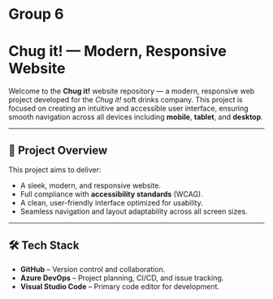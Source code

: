 # Group 6
# Chug it! — Modern, Responsive Website

Welcome to the **Chug it!** website repository — a modern, responsive web project developed for the *Chug it!* soft drinks company. This project is focused on creating an intuitive and accessible user interface, ensuring smooth navigation across all devices including **mobile**, **tablet**, and **desktop**.

---

## 🚀 Project Overview

This project aims to deliver:

- A sleek, modern, and responsive website.
- Full compliance with **accessibility standards** (WCAG).
- A clean, user-friendly interface optimized for usability.
- Seamless navigation and layout adaptability across all screen sizes.

---

## 🛠 Tech Stack

- **GitHub** – Version control and collaboration.
- **Azure DevOps** – Project planning, CI/CD, and issue tracking.
- **Visual Studio Code** – Primary code editor for development.
